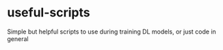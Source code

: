 # useful-scripts
Simple but helpful scripts to use during training DL models, or just code in general
